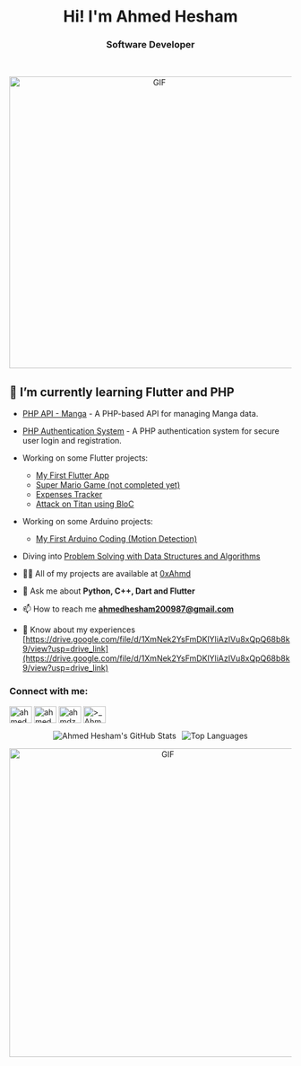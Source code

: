 <h1 align="center">Hi! I'm Ahmed Hesham</h1>
<h3 align="center"> Software Developer </h3>
<br>


<p align="center">
  <img src="https://media1.giphy.com/media/v1.Y2lkPTc5MGI3NjExcTdzdHNsM2xpeWRheGdiMGE4bWZ5OWNzbWo3cXVsazNyN3FhemduOSZlcD12MV9pbnRlcm5hbF9naWZfYnlfaWQmY3Q9Zw/bGgsc5mWoryfgKBx1u/giphy.gif" alt="GIF" width="520" />
</p>    

## 🌱 I’m currently learning **Flutter and PHP**





- [PHP API - Manga](https://github.com/0xAhmd/PHP_API_MANGA) - A PHP-based API for managing Manga data.

- [PHP Authentication System](https://github.com/0xAhmd/PHP_AUTH) - A PHP authentication system for secure user login and registration.

- Working on some Flutter projects:
  - [My First Flutter App](https://github.com/0xAhmd/toDo0_App)
  - [Super Mario Game (not completed yet)](https://github.com/0xAhmd/-uperMario)
  - [Expenses Tracker](https://github.com/0xAhmd/expenses_tracker)
  - [Attack on Titan using BloC](https://github.com/0xAhmd/attack-on-titan-bloc)

- Working on some Arduino projects:
  - [My First Arduino Coding (Motion Detection)](https://github.com/0xAhmd/Sketch)

- Diving into [Problem Solving with Data Structures and Algorithms](https://github.com/0xAhmd/Data-Structure-and-Algorithms)


- 👨‍💻 All of my projects are available at [0xAhmd](0xAhmd)

- 💬 Ask me about **Python, C++, Dart and Flutter**

- 📫 How to reach me **ahmedhesham200987@gmail.com**

- 📄 Know about my experiences [https://drive.google.com/file/d/1XmNek2YsFmDKlYliAzIVu8xQpQ68b8k9/view?usp=drive_link](https://drive.google.com/file/d/1XmNek2YsFmDKlYliAzIVu8xQpQ68b8k9/view?usp=drive_link)

<h3 align="left">Connect with me:</h3>
<p align="left">
<a href="https://www.linkedin.com/in/ahmed-hesham-268888270/" target="blank"><img align="center" src="https://raw.githubusercontent.com/rahuldkjain/github-profile-readme-generator/master/src/images/icons/Social/linked-in-alt.svg" alt="ahmed hesham" height="30" width="40" /></a>
<a href="https://www.facebook.com/profile.php?id=100093159985558" target="blank"><img align="center" src="https://raw.githubusercontent.com/rahuldkjain/github-profile-readme-generator/master/src/images/icons/Social/facebook.svg" alt="ahmed hesham" height="30" width="40" /></a>
<a href="https://www.instagram.com/_statefulat4/" target="blank"><img align="center" src="https://raw.githubusercontent.com/rahuldkjain/github-profile-readme-generator/master/src/images/icons/Social/instagram.svg" alt="ahmdz.py" height="30" width="40" /></a>
<a href="https://discord.gg/>_ Ahmz" target="blank"><img align="center" src="https://raw.githubusercontent.com/rahuldkjain/github-profile-readme-generator/master/src/images/icons/Social/discord.svg" alt=">_ Ahmz" height="30" width="40" /></a>
</p>


<div align="center" style="display: flex; justify-content: center; gap: 10px; flex-wrap: wrap;">
  <img src="https://github-readme-stats.vercel.app/api?username=0xAhmd&show_icons=true&theme=tokyonight" alt="Ahmed Hesham's GitHub Stats" />
  <img src="https://github-readme-stats.vercel.app/api/top-langs/?username=0xAhmd&layout=compact&theme=tokyonight" alt="Top Languages" />
</div>


<p align="center">
  <img src="https://media2.giphy.com/media/v1.Y2lkPTc5MGI3NjExbGZ1djAwaGhldXRycWd1NWcxdHdzNXJ6dGw5NmlsZDg5cWtib3NieCZlcD12MV9pbnRlcm5hbF9naWZfYnlfaWQmY3Q9Zw/Ya63hjCGVaHjmXzWy0/giphy.gif" alt="GIF" width="550" />
</p>  
